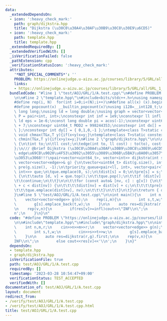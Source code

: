 ```yaml
---
data:
  _extendedDependsOn:
  - icon: ':heavy_check_mark:'
    path: graph/dijkstra.hpp
    title: "Dijkstra (\u30C0\u30A4\u30AF\u30B9\u30C8\u30E9\u6CD5)"
  - icon: ':heavy_check_mark:'
    path: template.hpp
    title: template.hpp
  _extendedRequiredBy: []
  _extendedVerifiedWith: []
  _isVerificationFailed: false
  _pathExtension: cpp
  _verificationStatusIcon: ':heavy_check_mark:'
  attributes:
    '*NOT_SPECIAL_COMMENTS*': ''
    PROBLEM: https://onlinejudge.u-aizu.ac.jp/courses/library/5/GRL/all/GRL_1_A
    links:
    - https://onlinejudge.u-aizu.ac.jp/courses/library/5/GRL/all/GRL_1_A
  bundledCode: "#line 1 \"test/AOJ/GRL/1/A.test.cpp\"\n#define PROBLEM \"https://onlinejudge.u-aizu.ac.jp/courses/library/5/GRL/all/GRL_1_A\"\
    \n\n#line 2 \"template.hpp\"\n#include<bits/stdc++.h>\nusing namespace std;\n\
    #define rep(i, N)  for(int i=0;i<(N);i++)\n#define all(x) (x).begin(),(x).end()\n\
    #define popcount(x) __builtin_popcount(x)\nusing i128=__int128_t;\nusing ll =\
    \ long long;\nusing ld = long double;\nusing graph = vector<vector<int>>;\nusing\
    \ P = pair<int, int>;\nconstexpr int inf = 1e9;\nconstexpr ll infl = 1e18;\nconstexpr\
    \ ld eps = 1e-6;\nconst long double pi = acos(-1);\nconstexpr uint64_t MOD = 1e9\
    \ + 7;\nconstexpr uint64_t MOD2 = 998244353;\nconstexpr int dx[] = { 1,0,-1,0\
    \ };\nconstexpr int dy[] = { 0,1,0,-1 };\ntemplate<class T>static constexpr inline\
    \ void chmax(T&x,T y){if(x<y)x=y;}\ntemplate<class T>static constexpr inline void\
    \ chmin(T&x,T y){if(x>y)x=y;}\n#line 2 \"graph/dijkstra.hpp\"\n\n\nstruct edge\
    \ {\n\tint to;\n\tll cost;\n\tedge(int to, ll cost) : to(to), cost(cost) {}\n\
    };\n/// @brief Dijkstra (\u30C0\u30A4\u30AF\u30B9\u30C8\u30E9\u6CD5)\n/// @note\
    \ edge\u69CB\u9020\u4F53\u3092\u3055\u3089\u306B\u5BA3\u8A00\u3057\u306A\u3044\
    \u3053\u3068!!!\npair<vector<uint64_t>, vector<int>> dijkstra(int s,\n\tconst\
    \ vector<vector<edge>>& g) {\n\tvector<uint64_t> dist(g.size(), infl);\n\tvector<int>\
    \ pre(g.size(), -1);\n\tpriority_queue<pair<ll, int>, vector<pair<ll, int>>, greater<pair<ll,\
    \ int>>> que;\n\tque.emplace(0, s);\n\tdist[s] = 0;\n\tpre[s] = s;\n\twhile (!que.empty())\
    \ {\n\t\tauto [d, v] = que.top();\n\t\tque.pop();\n\t\tif (dist[v] != d) {\n\t\
    \t\tcontinue;\n\t\t}\n\n\t\tfor (const auto& [nv, c] : g[v]) {\n\t\t\tif (dist[v]\
    \ + c < dist[nv]) {\n\t\t\t\tdist[nv] = dist[v] + c;\n\t\t\t\tpre[nv] = v;\n\t\
    \t\t\tque.emplace(dist[nv], nv);\n\t\t\t}\n\t\t}\n\t}\n\treturn { dist, pre };\n\
    }\n#line 5 \"test/AOJ/GRL/1/A.test.cpp\"\n\nint main(){\n    int n,m,r;\n    cin>>n>>m>>r;\n\
    \    vector<vector<edge>> g(n);\n    rep(i,m){\n        int s,t,w;\n        cin>>s>>t>>w;\n\
    \        g[s].emplace_back(t,w);\n    }\n\n    auto res=dijkstra(r,g).first;\n\
    \n    rep(v,n){\n        if(res[v]>=infl)cout<<\"INF\\n\";\n        else cout<<res[v]<<'\\\
    n';\n    }\n}\n"
  code: "#define PROBLEM \"https://onlinejudge.u-aizu.ac.jp/courses/library/5/GRL/all/GRL_1_A\"\
    \n\n#include\"template.hpp\"\n#include\"graph/dijkstra.hpp\"\n\nint main(){\n\
    \    int n,m,r;\n    cin>>n>>m>>r;\n    vector<vector<edge>> g(n);\n    rep(i,m){\n\
    \        int s,t,w;\n        cin>>s>>t>>w;\n        g[s].emplace_back(t,w);\n\
    \    }\n\n    auto res=dijkstra(r,g).first;\n\n    rep(v,n){\n        if(res[v]>=infl)cout<<\"\
    INF\\n\";\n        else cout<<res[v]<<'\\n';\n    }\n}"
  dependsOn:
  - template.hpp
  - graph/dijkstra.hpp
  isVerificationFile: true
  path: test/AOJ/GRL/1/A.test.cpp
  requiredBy: []
  timestamp: '2023-03-28 10:54:47+09:00'
  verificationStatus: TEST_ACCEPTED
  verifiedWith: []
documentation_of: test/AOJ/GRL/1/A.test.cpp
layout: document
redirect_from:
- /verify/test/AOJ/GRL/1/A.test.cpp
- /verify/test/AOJ/GRL/1/A.test.cpp.html
title: test/AOJ/GRL/1/A.test.cpp
---
```

